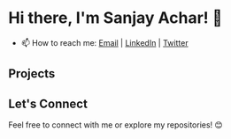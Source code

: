 # Hi there, I'm Sanjay Achar! 👋

- 📫 How to reach me: [Email](mailto:msnjy12o52o@gmail.com) | [LinkedIn](https://www.linkedin.com/in/m-sanjay-achar) | [Twitter](https://twitter.com/msanjay12o5)

## Projects

<!-- ### Project 1: [Project Name](link-to-project)

- Description: Brief description of the project.
- Tech Stack: List of technologies used.
- [GitHub Repo](link-to-repo) | [Live Demo](link-to-demo)

### Project 2: [Project Name](link-to-project)

- Description: Brief description of the project.
- Tech Stack: List of technologies used.
- [GitHub Repo](link-to-repo) | [Live Demo](link-to-demo) -->

<!-- Add more projects as needed -->

<!-- ## GitHub Stats

![Sanjay Achar's GitHub stats](https://github-readme-stats.vercel.app/api?username=sanjayachar&show_icons=true&theme=dark) -->

<!-- ## Top Languages

![Top Langs](https://github-readme-stats.vercel.app/api/top-langs/?username=sanjayachar&layout=compact&theme=dark) -->

## Let's Connect

Feel free to connect with me or explore my repositories! 😊
